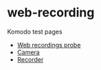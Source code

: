 # web-recording

Komodo test pages

- [Web recordings probe](https://scaven-touchapp.github.io/web-recording/001-probe)
- [Camera](https://scaven-touchapp.github.io/web-recording/002-camera)
- [Recorder](https://scaven-touchapp.github.io/web-recording/003-record)